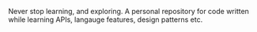 Never stop learning, and exploring. 
A personal repository for code written while learning APIs, langauge features, design patterns etc. 

